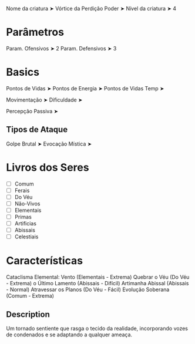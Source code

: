 Nome da criatura ➤ Vórtice da Perdição
Poder ➤ 
Nível da criatura ➤ 4

# Parâmetros 
Param. Ofensivos ➤ 2
Param. Defensivos ➤ 3

# Basics
Pontos de Vidas ➤ 
Pontos de Energia ➤ 
Pontos de Vidas Temp ➤ 

Movimentação ➤ 
Dificuldade ➤ 

Percepção Passiva ➤ 

## Tipos de Ataque
Golpe Brutal ➤ 
Evocação Mística ➤ 

# Livros dos Seres
- [ ] Comum
- [ ] Ferais
- [ ] Do Véu
- [ ] Não-Vivos
- [ ] Elementais
- [ ] Primas
- [ ] Artificias
- [ ] Abissais
- [ ] Celestiais

# Características
Cataclisma Elemental: Vento (Elementais - Extrema)
Quebrar o Véu (Do Véu - Extrema)
o Último Lamento (Abissais - Difícil)
Artimanha Abissal (Abissais - Normal)
Atravessar os Planos (Do Véu - Fácil)
Evolução Soberana (Comum - Extrema)

## Description
Um tornado sentiente que rasga o tecido da realidade, incorporando vozes de condenados e se adaptando a qualquer ameaça.